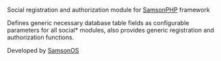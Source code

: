 Social registration and authorization module for [SamsonPHP](http://samsonphp.com) framework

Defines generic necessary database table fields as configurable parameters for all social* modules,
also provides generic registration and authorization functions.

Developed by [SamsonOS](http://samsonos.com/)